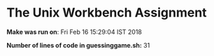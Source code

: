 # The Unix Workbench Assignment

**Make was run on**:
Fri Feb 16 15:29:04 IST 2018

**Number of lines of code in guessinggame.sh:**
31
